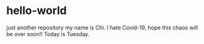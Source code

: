 # hello-world
just another repository
my name is Chi.
I hate Covid-19, hope this chaos will be over soon!!
Today is Tuesday.
